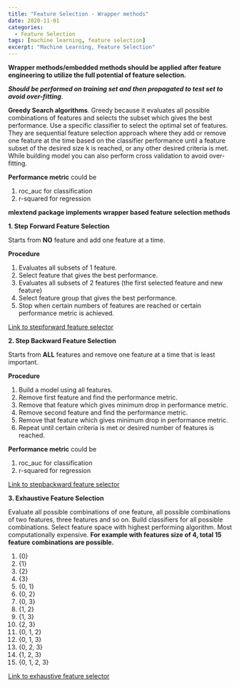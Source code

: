 ```yaml
---
title: "Feature Selection - Wrapper methods"
date: 2020-11-01
categories:
  - Feature Selection
tags: [machine learning, feature selection]
excerpt: "Machine Learning, Feature Selection"
---
```


**Wrapper methods/embedded methods should be applied after feature engineering to utilize the full potential of feature selection.**

***Should be performed on training set and then propagated to test set to avoid over-fitting***.

**Greedy Search algorithms**. Greedy because it evaluates all possible combinations of features and selects the subset which gives the best performance. Use a specific classifier to select the optimal set of features. They are sequential feature selection approach where they add or remove one feature at the time based on the classifier performance until a feature subset of the desired size k is reached, or any other desired criteria is met. While building model you can also perform cross validation to avoid over-fitting.

**Performance metric** could be 
1. roc_auc for classification
2. r-squared for regression

**mlextend package implements wrapper based feature selection methods** <br>

**1. Step Forward Feature Selection**

Starts from **NO** feature and add one feature at a time.

**Procedure**
1. Evaluates all subsets of 1 feature.
2. Select feature that gives the best performance.
3. Evaluates all subsets of 2 features (the first selected feature and new feature) 
4. Select feature group that gives the best performance.
5. Stop  when certain numbers of features are reached or certain performance metric is achieved.


[Link to stepforward feature selector ](http://rasbt.github.io/mlxtend/user_guide/feature_selection/SequentialFeatureSelector/) 

**2. Step Backward Feature Selection**

Starts from **ALL** features and remove one feature at a time that is least important.

**Procedure**
1. Build a model using all features.
2. Remove first feature and find the performance metric.
3. Remove that feature which gives minimum drop in performance metric. 
4. Remove second feature and find the performance metric.
5. Remove that feature which gives minimum drop in performance metric. 
6. Repeat until certain criteria is met or desired number of features is reached.

**Performance metric** could be 
1. roc_auc for classification
2. r-squared for regression

[Link to stepbackward feature selector ](http://rasbt.github.io/mlxtend/user_guide/feature_selection/SequentialFeatureSelector/) 

**3. Exhaustive Feature Selection**

Evaluate all possible combinations of one feature, all possible combinations of two features, three features and so on. Build classifiers for all possible combinations. Select feature space with highest performing algorithm. Most computationally expensive.
**For example with features size of 4, total 15 feature combinations are possible.**

1. {0}
2. {1}
3. {2}
4. {3}
5. {0, 1}
6. {0, 2}
7. {0, 3}
8. {1, 2}
9. {1, 3}
10. {2, 3}
11. {0, 1, 2}
12. {0, 1, 3}
13. {0, 2, 3}
14. {1, 2, 3}
15. {0, 1, 2, 3}

[Link to exhaustive feature selector ](http://rasbt.github.io/mlxtend/user_guide/feature_selection/ExhaustiveFeatureSelector/) 
